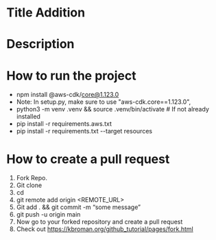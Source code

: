 # Title Addition

# Description


# How to run the project
- npm install @aws-cdk/core@1.123.0
- Note: In setup.py, make sure to use "aws-cdk.core==1.123.0",
- python3 -m venv .venv &&  source .venv/bin/activate     # If not already installed
- pip install -r requirements.aws.txt
- pip install -r requirements.txt --target resources



# How to create a pull request
1. Fork Repo. 
2. Git clone <url of the forked repo>
3. cd <name of repo>
4. git remote add origin <REMOTE_URL>
4. Git add . && git commit -m “some message”
5. git push -u origin main
6. Now go to your forked repository and create a pull request
7. Check out https://kbroman.org/github_tutorial/pages/fork.html
